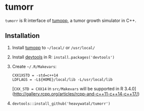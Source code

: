 # tumorr

`tumorr` is R interface of [tumopp](https://github.com/heavywatal/tumopp),
a tumor growth simulator in C++.

## Installation

1.  Install [tumopp](https://github.com/heavywatal/tumopp) to `~/local/` or `/usr/local/`

2.  Install [devtools](https://github.com/hadley/devtools) in R:
    `install.packages('devtools')`

3.  Create `~/.R/Makevars`:

    ```
    CXX1XSTD = -std=c++14
    LDFLAGS = -L${HOME}/local/lib -L/usr/local/lib
    ```

    [`CXX_STD = CXX14` in `src/Makevars` will be supported in R 3.4.0]
    (http://gallery.rcpp.org/articles/rcpp-and-c++11-c++14-c++17/)

4. `devtools::install_github('heavywatal/tumorr')`
